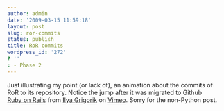 ```yaml
---
author: admin
date: '2009-03-15 11:59:18'
layout: post
slug: ror-commits
status: publish
title: RoR commits
wordpress_id: '272'
? ''
: - Phase 2
---
```


Just illustrating my point (or lack of), an animation about the commits
of RoR to its repository. Notice the jump after it was migrated to
Github \
[Ruby on Rails](http://vimeo.com/2979844) from [Ilya
Grigorik](http://vimeo.com/user1211508) on [Vimeo](http://vimeo.com).
Sorry for the non-Python post.
